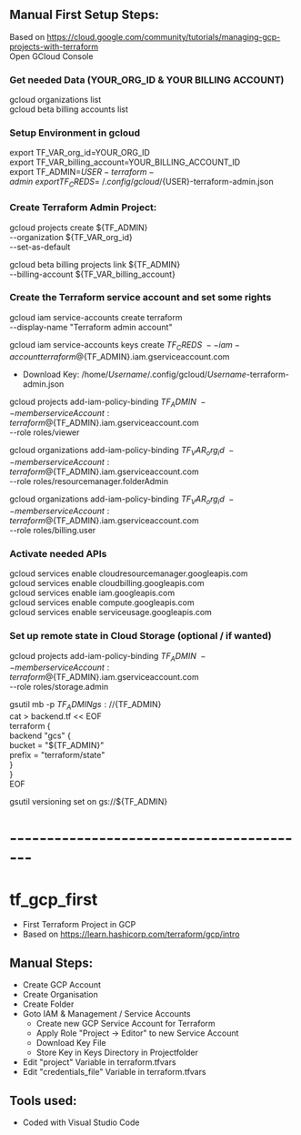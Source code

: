 ## Manual First Setup Steps:
Based on https://cloud.google.com/community/tutorials/managing-gcp-projects-with-terraform \
Open GCloud Console

### Get needed Data (YOUR_ORG_ID & YOUR BILLING ACCOUNT)
gcloud organizations list \
gcloud beta billing accounts list 

### Setup Environment in gcloud
export TF_VAR_org_id=YOUR_ORG_ID \
export TF_VAR_billing_account=YOUR_BILLING_ACCOUNT_ID \
export TF_ADMIN=${USER}-terraform-admin \
export TF_CREDS=~/.config/gcloud/${USER}-terraform-admin.json

### Create Terraform Admin Project:
gcloud projects create ${TF_ADMIN} \
  --organization ${TF_VAR_org_id} \
  --set-as-default
  
gcloud beta billing projects link ${TF_ADMIN} \
  --billing-account ${TF_VAR_billing_account}

### Create the Terraform service account and set some rights
gcloud iam service-accounts create terraform \
  --display-name "Terraform admin account"
  
gcloud iam service-accounts keys create ${TF_CREDS} \
  --iam-account terraform@${TF_ADMIN}.iam.gserviceaccount.com
  
- Download Key: /home/*Username*/.config/gcloud/*Username*-terraform-admin.json

gcloud projects add-iam-policy-binding ${TF_ADMIN} \
  --member serviceAccount:terraform@${TF_ADMIN}.iam.gserviceaccount.com \
  --role roles/viewer
  
gcloud organizations add-iam-policy-binding ${TF_VAR_org_id} \
  --member serviceAccount:terraform@${TF_ADMIN}.iam.gserviceaccount.com \
  --role roles/resourcemanager.folderAdmin
  
gcloud organizations add-iam-policy-binding ${TF_VAR_org_id} \
  --member serviceAccount:terraform@${TF_ADMIN}.iam.gserviceaccount.com \
  --role roles/billing.user

### Activate needed APIs
gcloud services enable cloudresourcemanager.googleapis.com \
gcloud services enable cloudbilling.googleapis.com \
gcloud services enable iam.googleapis.com \
gcloud services enable compute.googleapis.com \
gcloud services enable serviceusage.googleapis.com

### Set up remote state in Cloud Storage (optional / if wanted)
gcloud projects add-iam-policy-binding ${TF_ADMIN} \
  --member serviceAccount:terraform@${TF_ADMIN}.iam.gserviceaccount.com \
  --role roles/storage.admin

gsutil mb -p ${TF_ADMIN} gs://${TF_ADMIN} \
  cat > backend.tf << EOF \
  terraform { \
  backend "gcs" { \
     bucket  = "${TF_ADMIN}" \
     prefix  = "terraform/state" \
   } \
  } \
  EOF

gsutil versioning set on gs://${TF_ADMIN}

# -----------------------------------------

# tf_gcp_first
- First Terraform Project in GCP
- Based on https://learn.hashicorp.com/terraform/gcp/intro

## Manual Steps:
- Create GCP Account
- Create Organisation
- Create Folder 
- Goto IAM & Management / Service Accounts
  - Create new GCP Service Account for Terraform
  - Apply Role "Project -> Editor" to new Service Account
  - Download Key File
  - Store Key in Keys Directory in Projectfolder
- Edit "project" Variable in terraform.tfvars
- Edit "credentials_file" Variable in terraform.tfvars 

## Tools used:
- Coded with Visual Studio Code
